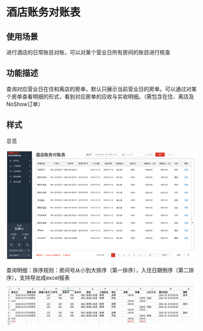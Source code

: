 # 酒店账务对账表

##  **使用场景**

进行酒店的日常账目对账，可以对某个营业日所有房间的账目进行核查

##  **功能描述**

查询对应营业日在住和离店的房单，默认只展示当前营业日的房单。可以通过对某个房单查看明细的形式，看到对应房单的应收与实收明细。（需包含在住、离店及NoShow订单）

## 样式

总览

![](../../../.gitbook/assets/image%20%28158%29.png)

查询明细：排序规则：房间号从小到大排序（第一排序），入住日期倒序（第二排序），支持导出成excel报表

![](../../../.gitbook/assets/image%20%28152%29.png)



